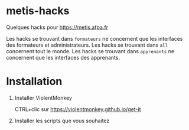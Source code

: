 # metis-hacks

Quelques hacks pour https://metis.afpa.fr

Les hacks se trouvant dans `formateurs` ne concernent que les interfaces des formateurs et administrateurs.
Les hacks se trouvant dans `all` concernent tout le monde.
Les hacks se trouvant dans `apprenants` ne concernent que les interfaces des apprenants.


# Installation

1. Installer ViolentMonkey

   CTRL+clic sur https://violentmonkey.github.io/get-it

2. Installer les scripts que vous souhaitez
